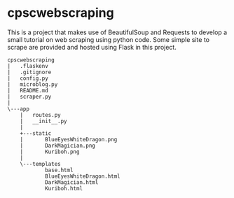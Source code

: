 # cpscwebscraping
This is a project that makes use of BeautifulSoup and Requests to develop a small tutorial on web scraping using python code. Some simple site to scrape are provided and hosted using Flask in this project.

```
cpscwebscraping
|   .flaskenv
|   .gitignore
|   config.py
|   microblog.py
|   README.md
|   scraper.py
|
\---app
    |   routes.py
    |   __init__.py
    |
    +---static
    |       BlueEyesWhiteDragon.png
    |       DarkMagician.png
    |       Kuriboh.png
    |
    \---templates
            base.html
            BlueEyesWhiteDragon.html
            DarkMagician.html
            Kuriboh.html
```
